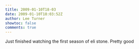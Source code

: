 ```yaml
---
title: 2009-01-10T18-03
date: 2009-01-10T18:03:52Z
author: Lee Turner
showtoc: false
comments: true
---
```


Just finished watching the first season of eli stone.  Pretty good

